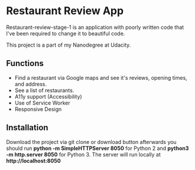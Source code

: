 # Restaurant Review App

Restaurant-review-stage-1 is an application with poorly written code that I've been required to change it to beautiful code.

This project is a part of my Nanodegree at Udacity.
## Functions

- Find a restaurant via Google maps and see it's reviews, opening times, and address.
- See a list of restaurants.
- A11y support (Accessibility)
- Use of Service Worker
- Responsive Design

## Installation

Download the project via git clone or download button afterwards you should run **python -m SimpleHTTPServer 8050** for Python 2 and **python3 -m http.server 8050** for Python 3. The server will run locally at **http://localhost:8050**